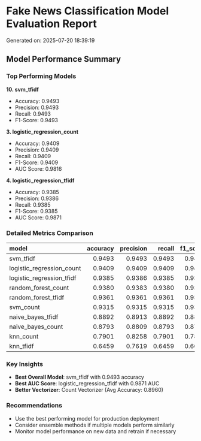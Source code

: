 # Fake News Classification Model Evaluation Report

Generated on: 2025-07-20 18:39:19

## Model Performance Summary

### Top Performing Models

**10. svm_tfidf**
   - Accuracy: 0.9493
   - Precision: 0.9493
   - Recall: 0.9493
   - F1-Score: 0.9493

**3. logistic_regression_count**
   - Accuracy: 0.9409
   - Precision: 0.9409
   - Recall: 0.9409
   - F1-Score: 0.9409
   - AUC Score: 0.9816

**4. logistic_regression_tfidf**
   - Accuracy: 0.9385
   - Precision: 0.9386
   - Recall: 0.9385
   - F1-Score: 0.9385
   - AUC Score: 0.9871

### Detailed Metrics Comparison

| model                     |   accuracy |   precision |   recall |   f1_score |   auc_score |
|:--------------------------|-----------:|------------:|---------:|-----------:|------------:|
| svm_tfidf                 |     0.9493 |      0.9493 |   0.9493 |     0.9493 |    nan      |
| logistic_regression_count |     0.9409 |      0.9409 |   0.9409 |     0.9409 |      0.9816 |
| logistic_regression_tfidf |     0.9385 |      0.9386 |   0.9385 |     0.9385 |      0.9871 |
| random_forest_count       |     0.9380 |      0.9383 |   0.9380 |     0.9380 |      0.9844 |
| random_forest_tfidf       |     0.9361 |      0.9361 |   0.9361 |     0.9361 |      0.9848 |
| svm_count                 |     0.9315 |      0.9315 |   0.9315 |     0.9315 |    nan      |
| naive_bayes_tfidf         |     0.8892 |      0.8913 |   0.8892 |     0.8890 |      0.9660 |
| naive_bayes_count         |     0.8793 |      0.8809 |   0.8793 |     0.8792 |      0.9486 |
| knn_count                 |     0.7901 |      0.8258 |   0.7901 |     0.7842 |      0.8665 |
| knn_tfidf                 |     0.6459 |      0.7619 |   0.6459 |     0.6015 |      0.7166 |


### Key Insights

- **Best Overall Model**: svm_tfidf with 0.9493 accuracy
- **Best AUC Score**: logistic_regression_tfidf with 0.9871 AUC
- **Better Vectorizer**: Count Vectorizer (Avg Accuracy: 0.8960)

### Recommendations

- Use the best performing model for production deployment
- Consider ensemble methods if multiple models perform similarly
- Monitor model performance on new data and retrain if necessary